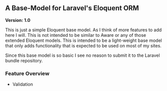 ## A Base-Model for Laravel's Eloquent ORM

**Version: 1.0**

This is just a simple Eloquent base model. As I think of more features to add here I will. This is not intended to be similar to Aware or any of those extended Eloquent models. This is intended to be a light-weight base model that only adds functionality that is expected to be used on most of my sites.

Since this base model is so basic I see no reason to submit it to the Laravel bundle repository.

### Feature Overview

- Validation